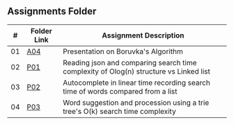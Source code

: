 ## Assignments Folder

|   #   | Folder Link |                 Assignment Description                 |
| :---: |-------------|--------------------------------------------------------|
|   01  |    <a href ="https://github.com/Logicxrd/3013-Algorithms-Davis/tree/main/Assignments/A04">A04</a>      | Presentation on Boruvka's Algorithm
|   02 |     <a href ="https://github.com/Logicxrd/3013-Algorithms-Davis/tree/main/Assignments/P01">P01</a>      | Reading json and comparing search time complexity of Olog(n) structure vs Linked list|
|   03 |     <a href ="https://github.com/Logicxrd/3013-Algorithms-Davis/tree/main/Assignments/P02">P02</a>      | Autocomplete in linear time recording search time of words compared from a list|
|   04 |     <a href ="https://github.com/Logicxrd/3013-Algorithms-Davis/tree/main/Assignments/P03">P03</a>       | Word suggestion and procession using a trie tree's O(k) search time complexity|
